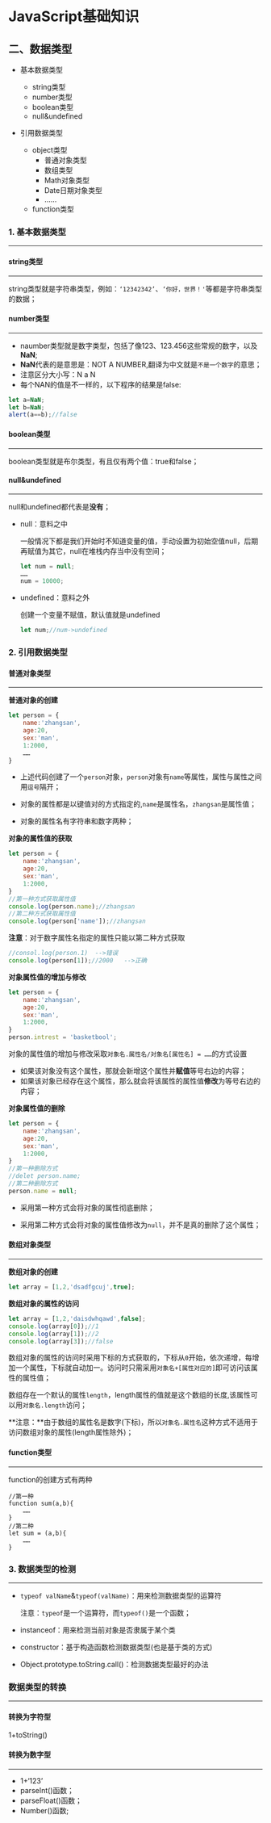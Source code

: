 # JavaScript基础知识

## 二、数据类型

- 基本数据类型
  - string类型
  - number类型
  - boolean类型
  - null&undefined

- 引用数据类型
  - object类型
    - 普通对象类型
    - 数组类型
    - Math对象类型
    - Date日期对象类型
    - ……
  - function类型

  

### 1. 基本数据类型

---



#### string类型

---

string类型就是字符串类型，例如：`‘12342342’`、`‘你好，世界！'`等都是字符串类型的数据；



#### number类型

---

- naumber类型就是数字类型，包括了像123、123.456这些常规的数字，以及**NaN**;
- **NaN**代表的是意思是：NOT A NUMBER,翻译为中文就是`不是一个数字`的意思；
- 注意区分大小写：N a N
- 每个NAN的值是不一样的，以下程序的结果是false:

```javascript
let a=NaN;
let b=NaN;
alert(a==b);//false
```



#### boolean类型

---

boolean类型就是布尔类型，有且仅有两个值：true和false；



#### null&undefined

---

null和undefined都代表是**没有**；

- null：意料之中

  一般情况下都是我们开始时不知道变量的值，手动设置为初始空值null，后期再赋值为其它，null在堆栈内存当中没有空间；

  ```javascript
  let num = null;
  ……
  num = 10000;
  ```

  

- undefined：意料之外

  创建一个变量不赋值，默认值就是undefined

  ```javascript
  let num;//num->undefined
  ```



### 2. 引用数据类型

#### 普通对象类型

---

**普通对象的创建**

```javascript
let person = {
	name:'zhangsan',
	age:20,
	sex:'man',
	1:2000,
	……
}
```

- 上述代码创建了一个`person`对象，`person`对象有`name`等属性，属性与属性之间用`逗号`隔开；

- 对象的属性都是以键值对的方式指定的,`name`是属性名，`zhangsan`是属性值；

- 对象的属性名有字符串和数字两种；



**对象的属性值的获取**

```javascript
let person = {
	name:'zhangsan',
	age:20,
	sex:'man',
	1:2000,
}
//第一种方式获取属性值
console.log(person.name);//zhangsan
//第二种方式获取属性值
console.log(person['name']);//zhangsan
```

**注意**：对于数字属性名指定的属性只能以第二种方式获取

```javascript
//consol.log(person.1)	-->错误
console.log(person[1]);//2000	-->正确
```



**对象属性值的增加与修改**

```javascript
let person = {
	name:'zhangsan',
	age:20,
	sex:'man',
	1:2000,
}
person.intrest = 'basketbool';
```

对象的属性值的增加与修改采取`对象名.属性名/对象名[属性名] = ……`的方式设置

- 如果该对象没有这个属性，那就会新增这个属性并**赋值**等号右边的内容；
- 如果该对象已经存在这个属性，那么就会将该属性的属性值**修改**为等号右边的内容；



**对象属性值的删除**

```javascript
let person = {
	name:'zhangsan',
	age:20,
	sex:'man',
	1:2000,
}
//第一种删除方式
//delet person.name;
//第二种删除方式
person.name = null;
```

- 采用第一种方式会将对象的属性彻底删除；

- 采用第二种方式会将对象的属性值修改为`null`，并不是真的删除了这个属性；



#### 数组对象类型

---

**数组对象的创建**

```javascript
let array = [1,2,'dsadfgcuj',true];
```



**数组对象的属性的访问**

```javascript
let array = [1,2,'daisdwhqawd',false];
console.log(array[0]);//1
console.log(array[1]);//2
console.log(array[3]);//false
```

数组对象的属性的访问时采用下标的方式获取的，下标从`0`开始，依次递增，每增加一个属性，下标就自动加一。访问时只需采用`对象名+[属性对应的]`即可访问该属性的属性值；

数组存在一个默认的属性`length`，length属性的值就是这个数组的长度,该属性可以用`对象名.length`访问；

**注意：**由于数组的属性名是数字(下标)，所以`对象名.属性名`这种方式不适用于访问数组对象的属性(length属性除外)；



#### function类型

---

function的创建方式有两种

```javascrip
//第一种
function sum(a,b){
	……
}
//第二种
let sum = (a,b){
	……
}
```



### 3. 数据类型的检测

---

- `typeof valName`&`typeof(valName)`：用来检测数据类型的运算符

  注意：`typeof`是一个运算符，而`typeof()`是一个函数；

- instanceof：用来检测当前对象是否隶属于某个类

- constructor：基于构造函数检测数据类型(也是基于类的方式)

- Object.prototype.toString.call()：检测数据类型最好的办法



### 数据类型的转换

---

#### 转换为字符型

1+toString()

#### 转换为数字型

---

- 1+‘123’
- parseInt()函数；
- parseFloat()函数；
- Number()函数;
